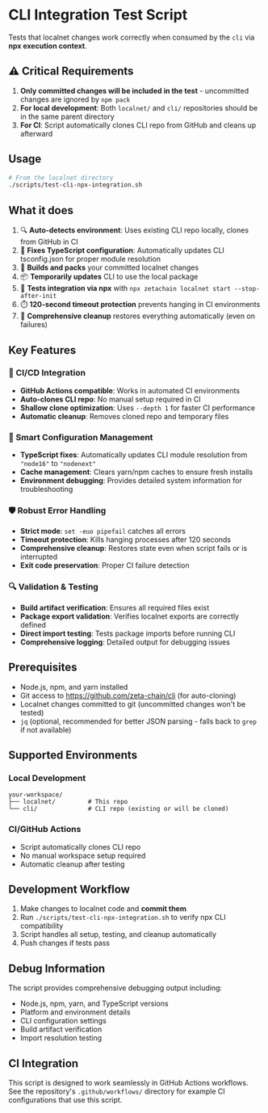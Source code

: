 # CLI Integration Test Script

Tests that localnet changes work correctly when consumed by the `cli` via **npx execution context**.

## ⚠️ Critical Requirements

1. **Only committed changes will be included in the test** - uncommitted changes are ignored by `npm pack`
2. **For local development**: Both `localnet/` and `cli/` repositories should be in the same parent directory
3. **For CI**: Script automatically clones CLI repo from GitHub and cleans up afterward

## Usage

```bash
# From the localnet directory
./scripts/test-cli-npx-integration.sh
```

## What it does

1. 🔍 **Auto-detects environment**: Uses existing CLI repo locally, clones from GitHub in CI
2. 🔧 **Fixes TypeScript configuration**: Automatically updates CLI tsconfig.json for proper module resolution
3. 🔨 **Builds and packs** your committed localnet changes  
4. 📦 **Temporarily updates** CLI to use the local package
5. 🧪 **Tests integration via npx** with `npx zetachain localnet start --stop-after-init`
6. ⏱️ **120-second timeout protection** prevents hanging in CI environments
7. 🧹 **Comprehensive cleanup** restores everything automatically (even on failures)

## Key Features

### 🤖 CI/CD Integration
- **GitHub Actions compatible**: Works in automated CI environments
- **Auto-clones CLI repo**: No manual setup required in CI
- **Shallow clone optimization**: Uses `--depth 1` for faster CI performance
- **Automatic cleanup**: Removes cloned repo and temporary files

### 🔧 Smart Configuration Management
- **TypeScript fixes**: Automatically updates CLI module resolution from `"node16"` to `"nodenext"`
- **Cache management**: Clears yarn/npm caches to ensure fresh installs
- **Environment debugging**: Provides detailed system information for troubleshooting

### 🛡️ Robust Error Handling
- **Strict mode**: `set -euo pipefail` catches all errors
- **Timeout protection**: Kills hanging processes after 120 seconds
- **Comprehensive cleanup**: Restores state even when script fails or is interrupted
- **Exit code preservation**: Proper CI failure detection

### 🔍 Validation & Testing
- **Build artifact verification**: Ensures all required files exist
- **Package export validation**: Verifies localnet exports are correctly defined
- **Direct import testing**: Tests package imports before running CLI
- **Comprehensive logging**: Detailed output for debugging issues

## Prerequisites

- Node.js, npm, and yarn installed
- Git access to https://github.com/zeta-chain/cli (for auto-cloning)
- Localnet changes committed to git (uncommitted changes won't be tested)
- `jq` (optional, recommended for better JSON parsing - falls back to `grep` if not available)

## Supported Environments

### Local Development
```text
your-workspace/
├── localnet/         # This repo
└── cli/              # CLI repo (existing or will be cloned)
```

### CI/GitHub Actions
- Script automatically clones CLI repo
- No manual workspace setup required
- Automatic cleanup after testing

## Development Workflow

1. Make changes to localnet code and **commit them**
2. Run `./scripts/test-cli-npx-integration.sh` to verify npx CLI compatibility
3. Script handles all setup, testing, and cleanup automatically
4. Push changes if tests pass

## Debug Information
The script provides comprehensive debugging output including:
- Node.js, npm, yarn, and TypeScript versions
- Platform and environment details
- CLI configuration settings
- Build artifact verification
- Import resolution testing

## CI Integration

This script is designed to work seamlessly in GitHub Actions workflows. See the repository's `.github/workflows/` directory for example CI configurations that use this script.